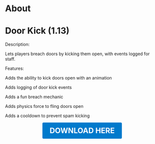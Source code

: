 # About

# Door Kick (1.13)

Description:

Lets players breach doors by kicking them open, with events logged for staff.

Features:

Adds the ability to kick doors open with an animation

Adds logging of door kick events

Adds a fun breach mechanic

Adds physics force to fling doors open

Adds a cooldown to prevent spam kicking

<p align="center"><a href="https://github.com/LiliaFramework/Modules/raw/refs/heads/gh-pages/doorkick.zip" style="display:inline-block;padding:12px 24px;font-size:1.5rem;font-weight:bold;text-decoration:none;color:#fff;background-color:#007acc;border-radius:4px;">DOWNLOAD HERE</a></p>